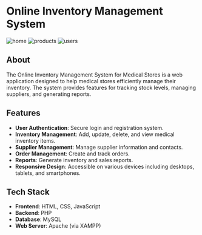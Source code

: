 # **Online Inventory Management System**
![home](https://github.com/OjasKetkar/Inventory-Management-System/assets/98796669/513e3ab0-c4a1-4543-ae5f-2b0c537849f8)
![products](https://github.com/OjasKetkar/Inventory-Management-System/assets/98796669/6db366d9-0cb1-4432-a39b-d94ef4ba3783)
![users](https://github.com/OjasKetkar/Inventory-Management-System/assets/98796669/48f605b9-c72e-41de-9b28-2acaaba9c776)


## **About**
The Online Inventory Management System for Medical Stores is a web application designed to help medical stores efficiently manage their inventory.
The system provides features for tracking stock levels, managing suppliers, and generating reports.

## **Features**
- **User Authentication**: Secure login and registration system. <br>
- **Inventory Management**: Add, update, delete, and view medical inventory items.
- **Supplier Management**: Manage supplier information and contacts.
- **Order Management**: Create and track orders.
- **Reports**: Generate inventory and sales reports.
- **Responsive Design**: Accessible on various devices including desktops, tablets, and smartphones.

## **Tech Stack**
- **Frontend**: HTML, CSS, JavaScript
- **Backend**: PHP
- **Database**: MySQL
- **Web Server**: Apache (via XAMPP)


